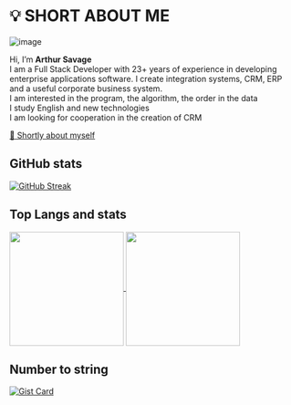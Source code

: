 # 💡 SHORT ABOUT ME

![image](https://user-images.githubusercontent.com/3950155/196386771-8222ca67-0d04-474f-8ff2-12ae983f9f44.png)

Hi, I’m **Arthur Savage**  
I am a Full Stack Developer with 23+ years of experience in developing enterprise applications software.
I create integration systems, CRM, ERP and a useful corporate business system.  
I am interested in the program, the algorithm, the order in the data  
I study English and new technologies  
I am looking for cooperation in the creation of CRM 


<!---
Gitart/Gitart is a ✨ special ✨ repository because its `README.md` (this file) appears on your GitHub profile.
You can click the Preview link to take a look at your changes.
--->

[📒 Shortly about myself ](https://github.com/Gitart/Gitart/blob/main/aboutme.md#short-about-me) 

## GitHub stats
[![GitHub Streak](https://streak-stats.demolab.com?user=Gitart&border_radius=5.3&date_format=j%2Fn%5B%2FY%5D&card_width=1000&type=png)](https://github.com/Gitart)

## Top Langs and stats

<a href="https://github.com/Gaiart">
  <img height=200 align="center" src="https://github-readme-stats.vercel.app/api?username=Gitart" />
</a>
<a href="https://github.com/gaitart">
  <img height=200 align="center" src="https://github-readme-stats.vercel.app/api/top-langs?username=Gitart&layout=compact&langs_count=8&card_width=500" />
</a>

## Number to string
[![Gist Card](https://github-readme-stats.vercel.app/api/gist?id=f643e697618ef750b4e572af025f1c4f)](https://gist.github.com/Gitart/f643e697618ef750b4e572af025f1c4f)
